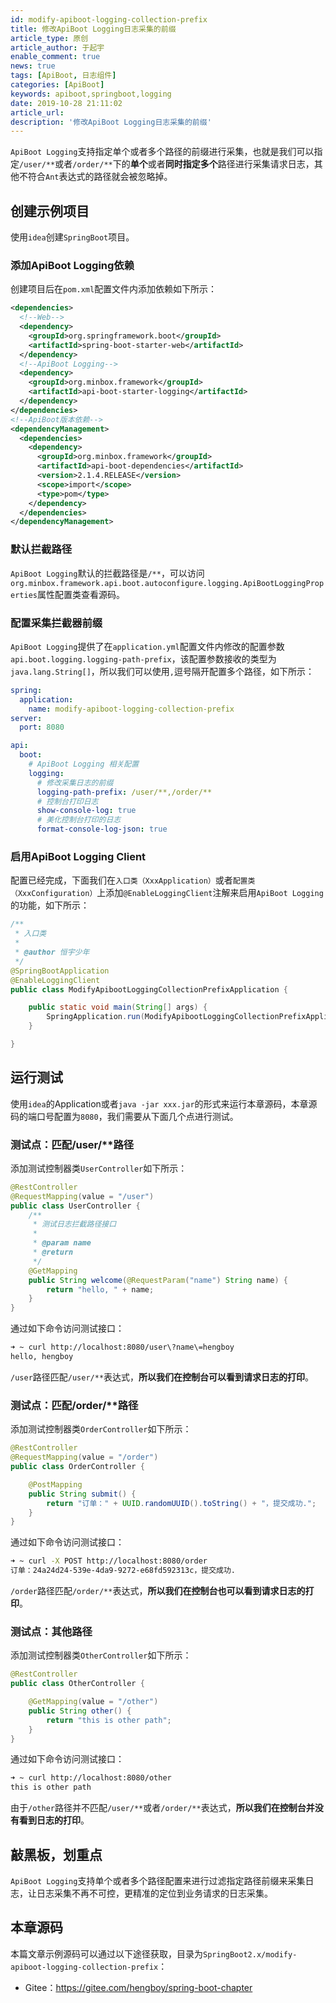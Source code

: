 ```yaml
---
id: modify-apiboot-logging-collection-prefix
title: 修改ApiBoot Logging日志采集的前缀
article_type: 原创
article_author: 于起宇
enable_comment: true
news: true
tags: [ApiBoot, 日志组件]
categories: [ApiBoot]
keywords: apiboot,springboot,logging
date: 2019-10-28 21:11:02
article_url:
description: '修改ApiBoot Logging日志采集的前缀'
---
```

`ApiBoot Logging`支持指定单个或者多个路径的前缀进行采集，也就是我们可以指定`/user/**`或者`/order/**`下的**单个**或者**同时指定多个**路径进行采集请求日志，其他不符合`Ant`表达式的路径就会被忽略掉。
<!--more-->

## 创建示例项目

使用`idea`创建`SpringBoot`项目。

### 添加ApiBoot Logging依赖

创建项目后在`pom.xml`配置文件内添加依赖如下所示：

```xml
<dependencies>
  <!--Web-->
  <dependency>
    <groupId>org.springframework.boot</groupId>
    <artifactId>spring-boot-starter-web</artifactId>
  </dependency>
  <!--ApiBoot Logging-->
  <dependency>
    <groupId>org.minbox.framework</groupId>
    <artifactId>api-boot-starter-logging</artifactId>
  </dependency>
</dependencies>
<!--ApiBoot版本依赖-->
<dependencyManagement>
  <dependencies>
    <dependency>
      <groupId>org.minbox.framework</groupId>
      <artifactId>api-boot-dependencies</artifactId>
      <version>2.1.4.RELEASE</version>
      <scope>import</scope>
      <type>pom</type>
    </dependency>
  </dependencies>
</dependencyManagement>
```



### 默认拦截路径

`ApiBoot Logging`默认的拦截路径是`/**`，可以访问`org.minbox.framework.api.boot.autoconfigure.logging.ApiBootLoggingProperties`属性配置类查看源码。

### 配置采集拦截器前缀

`ApiBoot Logging`提供了在`application.yml`配置文件内修改的配置参数`api.boot.logging.logging-path-prefix`，该配置参数接收的类型为`java.lang.String[]`，所以我们可以使用`,`逗号隔开配置多个路径，如下所示：

```yaml
spring:
  application:
    name: modify-apiboot-logging-collection-prefix
server:
  port: 8080

api:
  boot:
    # ApiBoot Logging 相关配置
    logging:
      # 修改采集日志的前缀
      logging-path-prefix: /user/**,/order/**
      # 控制台打印日志
      show-console-log: true
      # 美化控制台打印的日志
      format-console-log-json: true
```



### 启用ApiBoot Logging Client

配置已经完成，下面我们在`入口类（XxxApplication）`或者`配置类（XxxConfiguration）`上添加`@EnableLoggingClient`注解来启用`ApiBoot Logging`的功能，如下所示：

```java
/**
 * 入口类
 *
 * @author 恒宇少年
 */
@SpringBootApplication
@EnableLoggingClient
public class ModifyApibootLoggingCollectionPrefixApplication {

    public static void main(String[] args) {
        SpringApplication.run(ModifyApibootLoggingCollectionPrefixApplication.class, args);
    }

}
```

## 运行测试

使用`idea`的Application或者`java -jar xxx.jar`的形式来运行本章源码，本章源码的端口号配置为`8080`，我们需要从下面几个点进行测试。

### 测试点：匹配/user/**路径

添加测试控制器类`UserController`如下所示：

```java
@RestController
@RequestMapping(value = "/user")
public class UserController {
    /**
     * 测试日志拦截路径接口
     *
     * @param name
     * @return
     */
    @GetMapping
    public String welcome(@RequestParam("name") String name) {
        return "hello, " + name;
    }
}
```



通过如下命令访问测试接口：

```bash
➜ ~ curl http://localhost:8080/user\?name\=hengboy
hello, hengboy
```

`/user`路径匹配`/user/**`表达式，**所以我们在控制台可以看到请求日志的打印**。

### 测试点：匹配/order/**路径

添加测试控制器类`OrderController`如下所示：

```java
@RestController
@RequestMapping(value = "/order")
public class OrderController {

    @PostMapping
    public String submit() {
        return "订单：" + UUID.randomUUID().toString() + "，提交成功.";
    }
}
```



通过如下命令访问测试接口：

```bash
➜ ~ curl -X POST http://localhost:8080/order       
订单：24a24d24-539e-4da9-9272-e68fd592313c，提交成功.
```

`/order`路径匹配`/order/**`表达式，**所以我们在控制台也可以看到请求日志的打印**。

### 测试点：其他路径

添加测试控制器类`OtherController`如下所示：

```java
@RestController
public class OtherController {

    @GetMapping(value = "/other")
    public String other() {
        return "this is other path";
    }
}
```



通过如下命令访问测试接口：

```bash
➜ ~ curl http://localhost:8080/other         
this is other path
```

由于`/other`路径并不匹配`/user/**`或者`/order/**`表达式，**所以我们在控制台并没有看到日志的打印**。

## 敲黑板，划重点

`ApiBoot Logging`支持单个或者多个路径配置来进行过滤指定路径前缀来采集日志，让日志采集不再不可控，更精准的定位到业务请求的日志采集。

## 本章源码
本篇文章示例源码可以通过以下途径获取，目录为`SpringBoot2.x/modify-apiboot-logging-collection-prefix`：

- Gitee：https://gitee.com/hengboy/spring-boot-chapter